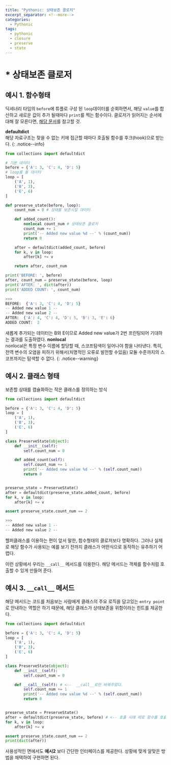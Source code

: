 ```yaml
---
title: "Pythonic: 상태보존 클로저"
excerpt_separator: <!--more-->
categories:
  - Pythonic 
tags: 
  - pythonic 
  - closure
  - preserve
  - state
---
```


# * 상태보존 클로저 

## 예시 1. 함수형태
딕셔너리 타입의 `before`에 튜플로 구성 된 `loop`데이터를 순회하면서, 해당 `value`를 합산하고 새로운 값이 추가 될때마다 `print`를 찍는 함수이다. 클로저가 읽어지는 순서에 대해 잘 모른다면, [해당 문서](/pythonic/pythonic-closure/)를 참고할 것.

**defaultdict**<br/>해당 자료구조는 찾을 수 없는 키에 접근할 때마다 호출될 함수를 후크(hook)으로 받는다.
{: .notice--info}

<!--more-->
```python
from collections import defaultdict

# 기본 데이터
before = {'A': 3, 'C': 4, 'D': 5}
# loop를 돌 데이터
loop = [
    ('A', 1),
    ('B', 3),
    ('E', 6)
]

def preserve_state(before, loop):
    count_num = 0 # 상태를 보존시킬 데이터

    def added_count():
        nonlocal count_num # 상태보존 클로저
        count_num += 1
        print('-- Added new value %d --' % (count_num))
        return 0

    after = defaultdict(added_count, before)
    for k, v in loop:
        after[k] += v

    return after, count_num

print('BEFORE: ', before)
after, count_num = preserve_state(before, loop)
print('AFTER: ', dict(after))
print('ADDED COUNT: ', count_num)

>>>
BEFORE:  {'A': 3, 'C': 4, 'D': 5}
-- Added new value 1 --
-- Added new value 2 --
AFTER:  {'A': 4, 'C': 4, 'D': 5, 'B': 3, 'E': 6}
ADDED COUNT:  2
```
새롭게 추가되는 데이터는 B와 E이므로 Added new value가 2번 프린팅되어 기대하는 결과를 도출하였다.
**nonlocal**<br/>
nonlocal은 특정 변수 이름에 할당할 때, 스코프탐색이 일어나야 함을 나타낸다. 특히, 전역 변수의 오염을 피하기 위해서(치명적인 오류로 발전할 수있음) 모듈 수준까지의 스코프까지는 탐색할 수 없다.
{: .notice--warning}

## 예시 2. 클래스 형태
보존할 상태를 캡슐화하는 작은 클래스를 정의하는 방식
```python
from collections import defaultdict

before = {'A': 3, 'C': 4, 'D': 5}
loop = [
    ('A', 1),
    ('B', 3),
    ('E', 6)
]

class PreserveState(object):
    def __init__(self):
        self.count_num = 0

    def added_count(self):
        self.count_num += 1
        print('-- Added new value %d --' % (self.count_num))
        return 0


preserve_state = PreserveState()
after = defaultdict(preserve_state.added_count, before)
for k, v in loop:
    after[k] += v

assert preserve_state.count_num == 2

>>>
-- Added new value 1 --
-- Added new value 2 --
```
헬퍼클래스를 이용하는 편이 앞서 말한, 함수형태의 클로저보다 명확하다. 그러나 실제로 해당 함수가 사용되는 예를 보기 전까지 클래스가 어떤식으로 동작하는 유추하기 어렵다. 

이런 상황에서 우리는 `__call__` 메서드를 이용한다. 해당 메서드는 객체를 함수처럼 호출할 수 있게 만들어 준다.

## 예시 3. `__call__` 메서드
해당 메서드는 코드를 처음보는 사람에게 클래스의 주요 로직을 담고있는 `entry point`로 안내하는 역할은 하기 때문에, 해당 클래스가 상태보존을 위함이라는 힌트를 제공한다.
```python
from collections import defaultdict

before = {'A': 3, 'C': 4, 'D': 5}
loop = [
    ('A', 1),
    ('B', 3),
    ('E', 6)
]

class PreserveState(object):
    def __init__(self):
        self.count_num = 0

    def __call__(self): # <--  __call__로만 바꿔주었다.
        self.count_num += 1
        print('-- Added new value %d --' % (self.count_num))
        return 0


preserve_state = PreserveState()
after = defaultdict(preserve_state, before) # <-- 호출 시에 따로 함수를 호출하지 않고, 객체 자신을 넣어주면 된다.
for k, v in loop:
    after[k] += v

assert preserve_state.count_num == 2
print(dict(after))
```
사용성적인 면에서도 **예시2** 보다 간단한 인터페이스를 제공한다. 상황에 맞게 알맞은 방법을 채택하여 구현하면 된다.

